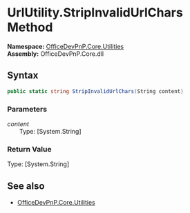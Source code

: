 # UrlUtility.StripInvalidUrlChars Method  
**Namespace:** [OfficeDevPnP.Core.Utilities](OfficeDevPnP.Core.Utilities.md)  
**Assembly:** OfficeDevPnP.Core.dll  
## Syntax
```C#
public static string StripInvalidUrlChars(String content)
```
### Parameters
*content*  
&emsp;&emsp;Type: [System.String] 
&emsp;&emsp;  
  
### Return Value
Type: [System.String]  

## See also
- [OfficeDevPnP.Core.Utilities](OfficeDevPnP.Core.Utilities.md)
